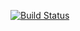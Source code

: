 [![Build Status](https://travis-ci.org/wmora/cityconnection.svg?branch=master)](https://travis-ci.org/wmora/cityconnection)